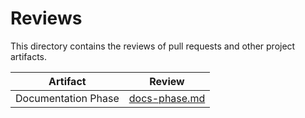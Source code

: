 # Reviews

This directory contains the reviews of pull requests and other project artifacts.

| Artifact | Review |
|---|---|
| Documentation Phase | [docs-phase.md](docs-phase.md) |
